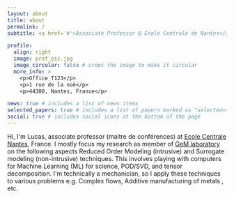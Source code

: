 ```yaml
---
layout: about
title: about
permalink: /
subtitle: <a href='#'>Associate Professor @ Ecole Centrale de Nantes</a>.

profile:
  align: right
  image: prof_pic.jpg
  image_circular: false # crops the image to make it circular
  more_info: >
    <p>Office T123</p>
    <p>1 rue de la noë</p>
    <p>44300, Nantes, France</p>

news: true # includes a list of news items
selected_papers: true # includes a list of papers marked as "selected={true}"
social: true # includes social icons at the bottom of the page
---
```


  Hi, I'm Lucas, associate professor (maitre de conférences) at [Ecole Centrale Nantes](https://www.ec-nantes.fr/english-version?l=1), France. I mostly focus my research as member of [GeM laboratory](https://gem.ec-nantes.fr/en/) on the following aspects Reduced Order Modeling (intrusive) and Surrogate modeling (non-intrusive) techniques. This involves playing with computers for Machine Learning (ML) for science, POD/SVD, and tensor decomposition. I'm technically a mechanician, so I apply these techniques to various problems e.g. Complex flows, Additive manufacturing of metals , etc.